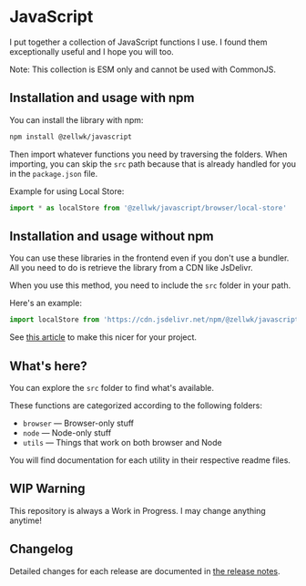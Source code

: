 # JavaScript

I put together a collection of JavaScript functions I use. I found them exceptionally useful and I hope you will too.

Note: This collection is ESM only and cannot be used with CommonJS.

## Installation and usage with npm

You can install the library with npm:

```bash
npm install @zellwk/javascript
```

Then import whatever functions you need by traversing the folders. When importing, you can skip the `src` path because that is already handled for you in the `package.json` file.

Example for using Local Store:

```js
import * as localStore from '@zellwk/javascript/browser/local-store'
```

## Installation and usage without npm

You can use these libraries in the frontend even if you don't use a bundler. All you need to do is retrieve the library from a CDN like JsDelivr.

When you use this method, you need to include the `src` folder in your path.

Here's an example:

```js
import localStore from 'https://cdn.jsdelivr.net/npm/@zellwk/javascript@3.0.0/src/browser/localstore.js'
```

See [this article](https://zellwk.com/blog/node-modules-in-frontend-without-bundlers/) to make this nicer for your project.

## What's here?

You can explore the `src` folder to find what's available.

These functions are categorized according to the following folders:

- `browser` — Browser-only stuff
- `node` — Node-only stuff
- `utils` — Things that work on both browser and Node

You will find documentation for each utility in their respective readme files.

## WIP Warning

This repository is always a Work in Progress. I may change anything anytime!

## Changelog

Detailed changes for each release are documented in [the release notes](https://github.com/zellwk/javascript/releases).
